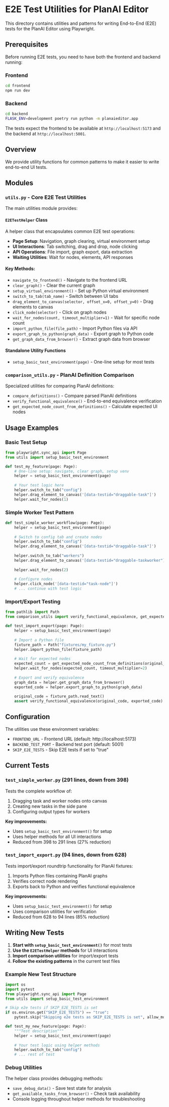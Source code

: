 # E2E Test Utilities for PlanAI Editor

This directory contains utilities and patterns for writing End-to-End (E2E) tests for the PlanAI Editor using Playwright.

## Prerequisites

Before running E2E tests, you need to have both the frontend and backend running:

### Frontend
```bash
cd frontend
npm run dev
```

### Backend
```bash
cd backend
FLASK_ENV=development poetry run python -m planaieditor.app
```

The tests expect the frontend to be available at `http://localhost:5173` and the backend at `http://localhost:5001`.

## Overview

We provide utility functions for common patterns to make it easier to write end-to-end UI tests.

## Modules

### `utils.py` - Core E2E Test Utilities

The main utilities module provides:

#### `E2ETestHelper` Class
A helper class that encapsulates common E2E test operations:

- **Page Setup**: Navigation, graph clearing, virtual environment setup
- **UI Interactions**: Tab switching, drag and drop, node clicking
- **API Operations**: File import, graph export, data extraction
- **Waiting Utilities**: Wait for nodes, elements, API responses

#### Key Methods:
- `navigate_to_frontend()` - Navigate to the frontend URL
- `clear_graph()` - Clear the current graph
- `setup_virtual_environment()` - Set up Python virtual environment
- `switch_to_tab(tab_name)` - Switch between UI tabs
- `drag_element_to_canvas(selector, offset_x=0, offset_y=0)` - Drag elements to canvas
- `click_node(selector)` - Click on graph nodes
- `wait_for_nodes(count, timeout_multiplier=1)` - Wait for specific node count
- `import_python_file(file_path)` - Import Python files via API
- `export_graph_to_python(graph_data)` - Export graph to Python code
- `get_graph_data_from_browser()` - Extract graph data from browser

#### Standalone Utility Functions
- `setup_basic_test_environment(page)` - One-line setup for most tests

### `comparison_utils.py` - PlanAI Definition Comparison

Specialized utilities for comparing PlanAI definitions:

- `compare_definitions()` - Compare parsed PlanAI definitions
- `verify_functional_equivalence()` - End-to-end equivalence verification
- `get_expected_node_count_from_definitions()` - Calculate expected UI nodes

## Usage Examples

### Basic Test Setup

```python
from playwright.sync_api import Page
from utils import setup_basic_test_environment

def test_my_feature(page: Page):
    # One-line setup: navigate, clear graph, setup venv
    helper = setup_basic_test_environment(page)
    
    # Your test logic here
    helper.switch_to_tab("config")
    helper.drag_element_to_canvas('[data-testid="draggable-task"]')
    helper.wait_for_nodes(1)
```

### Simple Worker Test Pattern

```python
def test_simple_worker_workflow(page: Page):
    helper = setup_basic_test_environment(page)
    
    # Switch to config tab and create nodes
    helper.switch_to_tab("config")
    helper.drag_element_to_canvas('[data-testid="draggable-task"]')
    
    helper.switch_to_tab("workers")
    helper.drag_element_to_canvas('[data-testid="draggable-taskworker"]', offset_x=200)
    
    helper.wait_for_nodes(2)
    
    # Configure nodes
    helper.click_node('[data-testid="task-node"]')
    # ... continue with test logic
```

### Import/Export Testing

```python
from pathlib import Path
from comparison_utils import verify_functional_equivalence, get_expected_node_count_from_definitions

def test_import_export(page: Page):
    helper = setup_basic_test_environment(page)
    
    # Import a Python file
    fixture_path = Path("fixtures/my_fixture.py")
    helper.import_python_file(fixture_path)
    
    # Wait for expected nodes
    expected_count = get_expected_node_count_from_definitions(original_defs)
    helper.wait_for_nodes(expected_count, timeout_multiplier=2)
    
    # Export and verify equivalence
    graph_data = helper.get_graph_data_from_browser()
    exported_code = helper.export_graph_to_python(graph_data)
    
    original_code = fixture_path.read_text()
    assert verify_functional_equivalence(original_code, exported_code)
```

## Configuration

The utilities use these environment variables:

- `FRONTEND_URL` - Frontend URL (default: http://localhost:5173)
- `BACKEND_TEST_PORT` - Backend test port (default: 5001)
- `SKIP_E2E_TESTS` - Skip E2E tests if set to "true"

## Current Tests

### `test_simple_worker.py` (291 lines, down from 398)
Tests the complete workflow of:
1. Dragging task and worker nodes onto canvas
2. Creating new tasks in the side pane
3. Configuring output types for workers

**Key improvements:**
- Uses `setup_basic_test_environment()` for setup
- Uses helper methods for all UI interactions
- Reduced from 398 to 291 lines (27% reduction)

### `test_import_export.py` (94 lines, down from 628)
Tests import/export roundtrip functionality for PlanAI fixtures:
1. Imports Python files containing PlanAI graphs
2. Verifies correct node rendering
3. Exports back to Python and verifies functional equivalence

**Key improvements:**
- Uses `setup_basic_test_environment()` for setup
- Uses comparison utilities for verification
- Reduced from 628 to 94 lines (85% reduction)

## Writing New Tests

1. **Start with `setup_basic_test_environment()`** for most tests
2. **Use the `E2ETestHelper` methods** for UI interactions
3. **Import comparison utilities** for import/export tests
4. **Follow the existing patterns** in the current test files

### Example New Test Structure

```python
import os
import pytest
from playwright.sync_api import Page
from utils import setup_basic_test_environment

# Skip e2e tests if SKIP_E2E_TESTS is set
if os.environ.get("SKIP_E2E_TESTS") == "true":
    pytest.skip("Skipping e2e tests as SKIP_E2E_TESTS is set", allow_module_level=True)

def test_my_new_feature(page: Page):
    """Test description"""
    helper = setup_basic_test_environment(page)
    
    # Your test logic using helper methods
    helper.switch_to_tab("config")
    # ... rest of test
```


### Debug Utilities

The helper class provides debugging methods:
- `save_debug_data()` - Save test state for analysis
- `get_available_tasks_from_browser()` - Check task availability
- Console logging throughout helper methods for troubleshooting
